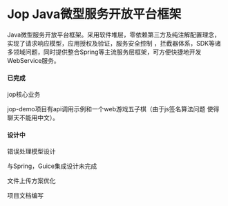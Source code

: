 # Jop Java微型服务开放平台框架
<div class="panel panel-info">
    <div class="panel-heading">Java微型服务开放平台框架。采用软件堆层，零依赖第三方及纯注解配置理念，实现了请求响应模型，应用授权及验证，服务安全控制 ，拦截器体系，SDK等诸多领域问题，同时提供整合Spring等主流服务层框架，可方便快捷地开发WebService服务。</div>
    <div class="panel-body">
        <h4><b>已完成</b></h4>
        <p class="bg-info">jop核心业务</p>
        <p class="bg-info">jop-demo项目有api调用示例和一个web游戏五子棋（由于js签名算法问题 使得聊天不能用中文）。</p>
        <h4><b>设计中</b></h4>
        <p class="bg-info">错误处理模型设计</p>
        <p class="bg-info">与Spring，Guice集成设计未完成</p>
        <p class="bg-info">文件上传方案优化</p>
        <p class="bg-info">项目文档编写</p>
    </div>
</div>
